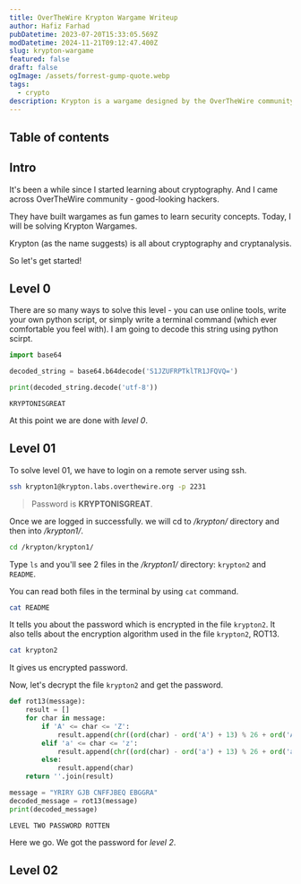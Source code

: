 ```yaml
---
title: OverTheWire Krypton Wargame Writeup
author: Hafiz Farhad
pubDatetime: 2023-07-20T15:33:05.569Z
modDatetime: 2024-11-21T09:12:47.400Z
slug: krypton-wargame
featured: false
draft: false
ogImage: /assets/forrest-gump-quote.webp
tags:
  - crypto
description: Krypton is a wargame designed by the OverTheWire community. It helps you learn cryptography and cryptanalysis.
---
```



## Table of contents

## Intro

It's been a while since I started learning about cryptography. And I came across OverTheWire community - good-looking hackers.

They have built wargames as fun games to learn security concepts. Today, I will be solving Krypton Wargames.

Krypton (as the name suggests) is all about cryptography and cryptanalysis.

So let's get started!

## Level 0

There are so many ways to solve this level - you can use online tools, write your own python script, or simply write a terminal command (which ever comfortable you feel with). I am going to decode this string using python scirpt.

```python
import base64

decoded_string = base64.b64decode('S1JZUFRPTklTR1JFQVQ=')

print(decoded_string.decode('utf-8'))
```
```KRYPTONISGREAT```

At this point we are done with _level 0_.

## Level 01

To solve level 01, we have to login on a remote server using ssh. 

```bash
ssh krypton1@krypton.labs.overthewire.org -p 2231
```

> Password is __KRYPTONISGREAT__.

Once we are logged in successfully. we will cd to _/krypton/_ directory and then into _/krypton1/_.

```bash
cd /krypton/krypton1/
```

Type ```ls``` and you'll see 2 files in the _/krypton1/_ directory: `krypton2` and `README`.

You can read both files in the terminal by using `cat` command.

```bash
cat README
```

It tells you about the password which is encrypted in the file `krypton2`. It also tells about the encryption algorithm used in the file `krypton2`, ROT13.

```bash
cat krypton2
```
It gives us encrypted password.

Now, let's decrypt the file `krypton2` and get the password.

```python
def rot13(message):
    result = []
    for char in message:
        if 'A' <= char <= 'Z': 
            result.append(chr((ord(char) - ord('A') + 13) % 26 + ord('A')))
        elif 'a' <= char <= 'z': 
            result.append(chr((ord(char) - ord('a') + 13) % 26 + ord('a')))
        else:
            result.append(char)
    return ''.join(result)

message = "YRIRY GJB CNFFJBEQ EBGGRA"
decoded_message = rot13(message)
print(decoded_message)
```
```LEVEL TWO PASSWORD ROTTEN```

Here we go. We got the password for _level 2_.

## Level 02